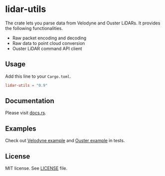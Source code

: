 # lidar-utils

The crate lets you parse data from Velodyne and Ouster LiDARs. It provides the following functionalities.

- Raw packet encoding and decoding
- Raw data to point cloud conversion
- Ouster LiDAR command API client

## Usage

Add this line to your `Cargo.toml`.

```toml
lidar-utils = "0.9"
```

## Documentation

Please visit [docs.rs](https://docs.rs/lidar-utils/).

## Examples

Check out [Velodyne example](tests/velodyne.rs) and [Ouster example](tests/ouster.rs) in tests.

## License

MIT license. See [LICENSE](LICENSE) file.
